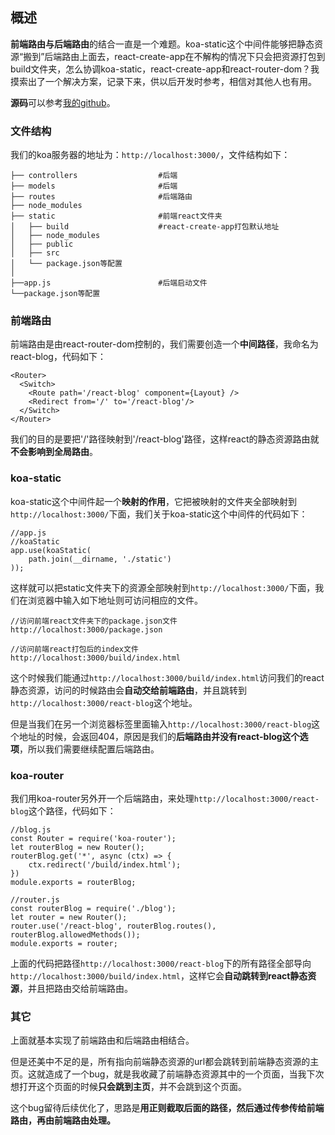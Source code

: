 ## 概述

**前端路由与后端路由**的结合一直是一个难题。koa-static这个中间件能够把静态资源“搬到”后端路由上面去，react-create-app在不解构的情况下只会把资源打包到build文件夹，怎么协调koa-static，react-create-app和react-router-dom？我摸索出了一个解决方案，记录下来，供以后开发时参考，相信对其他人也有用。

**源码**可以参考[我的github](https://github.com/sishenhei7/blog_server/tree/master/demo/koa-router%20and%20react-dom-router)。

### 文件结构

我们的koa服务器的地址为：```http://localhost:3000/```，文件结构如下：

```
├── controllers                  #后端 
├── models                       #后端 
├── routes                       #后端路由
├── node_modules
├── static                       #前端react文件夹
│   ├── build                    #react-create-app打包默认地址
│   ├── node_modules
│   ├── public
│   ├── src
│   └── package.json等配置
│
├──app.js                        #后端启动文件
└──package.json等配置
```

### 前端路由

前端路由是由react-router-dom控制的，我们需要创造一个**中间路径**，我命名为react-blog，代码如下：

```
<Router>
  <Switch>
    <Route path='/react-blog' component={Layout} />
    <Redirect from='/' to='/react-blog'/>
  </Switch>
</Router>
```

我们的目的是要把'/'路径映射到'/react-blog'路径，这样react的静态资源路由就**不会影响到全局路由**。

### koa-static

koa-static这个中间件起一个**映射的作用**，它把被映射的文件夹全部映射到```http://localhost:3000/```下面，我们关于koa-static这个中间件的代码如下：

```
//app.js
//koaStatic
app.use(koaStatic(
    path.join(__dirname, './static')
));
```

这样就可以把static文件夹下的资源全部映射到```http://localhost:3000/```下面，我们在浏览器中输入如下地址则可访问相应的文件。

```
//访问前端react文件夹下的package.json文件
http://localhost:3000/package.json

//访问前端react打包后的index文件
http://localhost:3000/build/index.html
```

这个时候我们能通过```http://localhost:3000/build/index.html```访问我们的react静态资源，访问的时候路由会**自动交给前端路由**，并且跳转到```http://localhost:3000/react-blog```这个地址。

但是当我们在另一个浏览器标签里面输入```http://localhost:3000/react-blog```这个地址的时候，会返回404，原因是我们的**后端路由并没有react-blog这个选项**，所以我们需要继续配置后端路由。

### koa-router

我们用koa-router另外开一个后端路由，来处理```http://localhost:3000/react-blog```这个路径，代码如下：

```
//blog.js
const Router = require('koa-router');
let routerBlog = new Router();
routerBlog.get('*', async (ctx) => {
    ctx.redirect('/build/index.html');
})
module.exports = routerBlog;

//router.js
const routerBlog = require('./blog');
let router = new Router();
router.use('/react-blog', routerBlog.routes(), routerBlog.allowedMethods());
module.exports = router;
```

上面的代码把路径```http://localhost:3000/react-blog```下的所有路径全部导向```http://localhost:3000/build/index.html```，这样它会**自动跳转到react静态资源**，并且把路由交给前端路由。

### 其它

上面就基本实现了前端路由和后端路由相结合。

但是还美中不足的是，所有指向前端静态资源的url都会跳转到前端静态资源的主页。这就造成了一个bug，就是我收藏了前端静态资源其中的一个页面，当我下次想打开这个页面的时候**只会跳到主页**，并不会跳到这个页面。

这个bug留待后续优化了，思路是**用正则截取后面的路径，然后通过传参传给前端路由，再由前端路由处理。**



